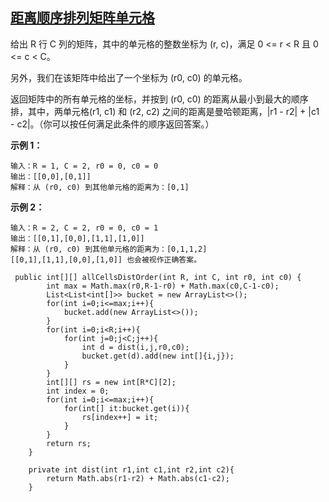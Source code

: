 ## [距离顺序排列矩阵单元格](https://leetcode-cn.com/problems/matrix-cells-in-distance-order/)

给出 R 行 C 列的矩阵，其中的单元格的整数坐标为 (r, c)，满足 0 <= r < R 且 0 <= c < C。

另外，我们在该矩阵中给出了一个坐标为 (r0, c0) 的单元格。

返回矩阵中的所有单元格的坐标，并按到 (r0, c0) 的距离从最小到最大的顺序排，其中，两单元格(r1, c1) 和 (r2, c2) 之间的距离是曼哈顿距离，|r1 - r2| + |c1 - c2|。（你可以按任何满足此条件的顺序返回答案。）

**示例 1：**

```
输入：R = 1, C = 2, r0 = 0, c0 = 0
输出：[[0,0],[0,1]]
解释：从 (r0, c0) 到其他单元格的距离为：[0,1]
```

**示例 2：**

```
输入：R = 2, C = 2, r0 = 0, c0 = 1
输出：[[0,1],[0,0],[1,1],[1,0]]
解释：从 (r0, c0) 到其他单元格的距离为：[0,1,1,2]
[[0,1],[1,1],[0,0],[1,0]] 也会被视作正确答案。
```



```
 public int[][] allCellsDistOrder(int R, int C, int r0, int c0) {
        int max = Math.max(r0,R-1-r0) + Math.max(c0,C-1-c0);
        List<List<int[]>> bucket = new ArrayList<>();
        for(int i=0;i<=max;i++){
            bucket.add(new ArrayList<>());
        }
        for(int i=0;i<R;i++){
            for(int j=0;j<C;j++){
                int d = dist(i,j,r0,c0);
                bucket.get(d).add(new int[]{i,j});
            }
        }
        int[][] rs = new int[R*C][2];
        int index = 0;
        for(int i=0;i<=max;i++){
            for(int[] it:bucket.get(i)){
                rs[index++] = it;
            }
        }
        return rs;
    }

    private int dist(int r1,int c1,int r2,int c2){
        return Math.abs(r1-r2) + Math.abs(c1-c2);
    }
```

